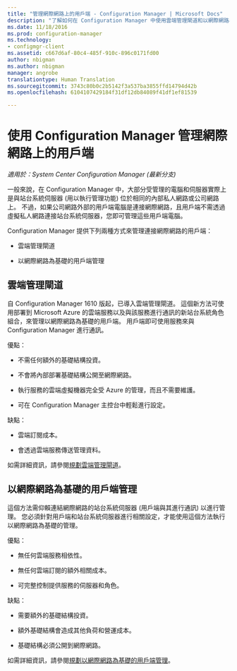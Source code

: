 ```yaml
---
title: "管理網際網路上的用戶端 - Configuration Manager | Microsoft Docs"
description: "了解如何在 Configuration Manager 中使用雲端管理閘道和以網際網路為基礎的用戶端管理來管理用戶端。"
ms.date: 11/18/2016
ms.prod: configuration-manager
ms.technology:
- configmgr-client
ms.assetid: c667d6af-80c4-485f-910c-896c0171fd00
author: nbigman
ms.author: nbigman
manager: angrobe
translationtype: Human Translation
ms.sourcegitcommit: 3743c80b0c2b5142f3a537ba3855ffd14794d42b
ms.openlocfilehash: 6104107429184f31df12db84089f41df1ef81539

---
```


# <a name="manage-clients-on-the-internet-with-configuration-manager"></a>使用 Configuration Manager 管理網際網路上的用戶端

*適用於：System Center Configuration Manager (最新分支)*

一般來說，在 Configuration Manager 中，大部分受管理的電腦和伺服器實際上是與站台系統伺服器 (用以執行管理功能) 位於相同的內部私人網路或公司網路上。 不過，如果公司網路外部的用戶端電腦是連接網際網路，且用戶端不需透過虛擬私人網路連接站台系統伺服器，您即可管理這些用戶端電腦。

Configuration Manager 提供下列兩種方式來管理連接網際網路的用戶端：

-   雲端管理閘道

-   以網際網路為基礎的用戶端管理

## <a name="cloud-management-gateway"></a>雲端管理閘道

自 Configuration Manager 1610 版起，已導入雲端管理閘道。 這個新方法可使用部署到 Microsoft Azure 的雲端服務以及與該服務進行通訊的新站台系統角色組合，來管理以網際網路為基礎的用戶端。 用戶端即可使用服務來與 Configuration Manager 進行通訊。

優點：

-   不需任何額外的基礎結構投資。

-   不會將內部部署基礎結構公開至網際網路。

-   執行服務的雲端虛擬機器完全受 Azure 的管理，而且不需要維護。

-   可在 Configuration Manager 主控台中輕鬆進行設定。

缺點：

-   雲端訂閱成本。

-   會透過雲端服務傳送管理資料。

如需詳細資訊，請參閱[規劃雲端管理閘道](plan-cloud-management-gateway.md)。

## <a name="internet-based-client-management"></a>以網際網路為基礎的用戶端管理

這個方法需仰賴連結網際網路的站台系統伺服器 (用戶端與其進行通訊) 以進行管理。 您必須針對用戶端和站台系統伺服器進行相關設定，才能使用這個方法執行以網際網路為基礎的管理。

優點：

-   無任何雲端服務相依性。

-   無任何雲端訂閱的額外相關成本。

-   可完整控制提供服務的伺服器和角色。

缺點：

-   需要額外的基礎結構投資。

-   額外基礎結構會造成其他負荷和營運成本。

-   基礎結構必須公開到網際網路。

如需詳細資訊，請參閱[規劃以網際網路為基礎的用戶端管理](plan-internet-based-client-management.md)。



<!--HONumber=Jan17_HO4-->


